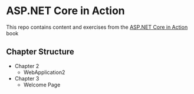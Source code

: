 # ASP.NET Core in Action

This repo contains content and exercises from the [ASP.NET Core in Action](https://www.manning.com/books/asp-net-core-in-action) book 

## Chapter Structure
- Chapter 2
    - WebApplication2
- Chapter 3
    - Welcome Page